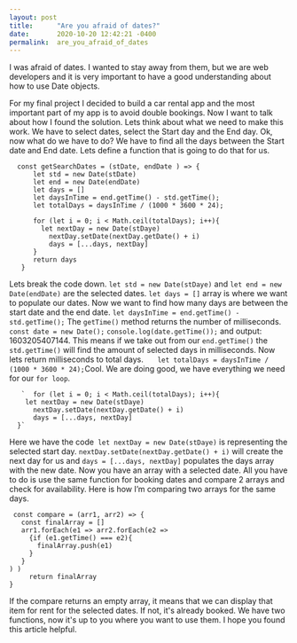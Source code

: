 ```yaml
---
layout: post
title:      "Are you afraid of dates?"
date:       2020-10-20 12:42:21 -0400
permalink:  are_you_afraid_of_dates
---
```



I was afraid of dates. I wanted to stay away from them, but we are web developers and it is very important to have a good understanding about how to use Date objects.

For my final project I decided to build a car rental app and the most important part of my app is to avoid double bookings. Now I want to talk about how I found the solution.
Lets think about what we need to make this work. We have to select dates, select the Start day and the End day.
Ok, now what do we have to do? 
We have to find all the days between the Start date and End date. Lets define a function that is going to do that for us.
 
```
  const getSearchDates = (stDate, endDate ) => {
      let std = new Date(stDate)
      let end = new Date(endDate)
      let days = []
      let daysInTime = end.getTime() - std.getTime();
      let totalDays = daysInTime / (1000 * 3600 * 24);
      
      for (let i = 0; i < Math.ceil(totalDays); i++){
        let nextDay = new Date(stDaye)
          nextDay.setDate(nextDay.getDate() + i)
          days = [...days, nextDay]
      }
      return days
   }
```
Lets break the code down.  `let std = new Date(stDaye)` and `let end = new Date(endDate)` are the selected dates.
`let days = []` array is where we want to populate our dates. Now we want to find how many days are between the start date and the end date. 
`let daysInTime = end.getTime() - std.getTime();` The `getTime()` method returns the number of milliseconds. 
  `const date = new Date();` `console.log(date.getTime());` and output: 1603205407144.  This means if we take out from our  `end.getTime()` the `std.getTime()` will find the amount of selected days in milliseconds. Now lets return milliseconds to total days. `   let totalDays = daysInTime / (1000 * 3600 * 24);`Cool. We are doing good, we have everything we need for our `for loop`.
	
	   `  for (let i = 0; i < Math.ceil(totalDays); i++){
        let nextDay = new Date(stDaye)
          nextDay.setDate(nextDay.getDate() + i)
          days = [...days, nextDay]
      }`
			
Here we have the code` let nextDay = new Date(stDaye)` is representing the selected start day. `nextDay.setDate(nextDay.getDate() + i)` will create the next day for us and  `days = [...days, nextDay]` populates the days array with the new date.
Now you have an array with a selected date. All you have to do is use the same function for booking dates and compare 2 arrays and check for availability.  Here is how I’m comparing two arrays for the same days.

```
 const compare = (arr1, arr2) => {
   const finalArray = []
   arr1.forEach(e1 => arr2.forEach(e2 =>
     {if (e1.getTime() === e2){
       finalArray.push(e1)
     } 
   } 
) )
     return finalArray
}
```
 If the compare returns an empty array, it means that we can display that item for rent for the selected dates. If not, it's already booked.
We have two functions, now it's up to you where you want to use them. I hope you found this article helpful.


 
